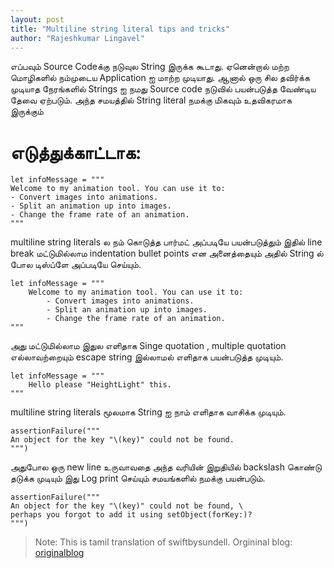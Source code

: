 ```yaml
---
layout: post
title: "Multiline string literal tips and tricks"
author: "Rajeshkumar Lingavel"
---
```



எப்பவும் Source  Codeக்கு நடுவுல String இருக்க கூடாது. ஏனென்றால் மற்ற மொழிகளில் நம்முடைய Application ஐ மாற்ற முடியாது. ஆனால் ஒரு சில தவிர்க்க முடியாத நேரங்களில்  Strings ஐ  நமது Source code நடுவில் பயன்படுத்த வேண்டிய தேவை ஏற்படும். அந்த சமயத்தில் String literal நமக்கு மிகவும் உதவிகரமாக இருக்கும்


# எடுத்துக்காட்டாக:
```
let infoMessage = """
Welcome to my animation tool. You can use it to:
- Convert images into animations.
- Split an animation up into images.
- Change the frame rate of an animation.
"""
```

multiline string literals ல நம் கொடுத்த பார்மட் அப்படியே பயன்படுத்தும் இதில் line break மட்டுமில்லாம indentation bullet points என அனைத்தையும் அதில் String ல்  போல டிஸ்ப்ளே அப்படியே செய்யும்.
```
let infoMessage = """
    Welcome to my animation tool. You can use it to:
        - Convert images into animations.
        - Split an animation up into images.
        - Change the frame rate of an animation.
"""
```

அது மட்டுமில்லாம இதுல எளிதாக Singe quotation , multiple quotation எல்லாவற்றையும் escape string  இல்லாமல் எளிதாக பயன்படுத்த முடியும்.

```
let infoMessage = """
    Hello please "HeightLight" this.
"""
```

multiline string literals மூலமாக String ஐ நாம் எளிதாக வாசிக்க முடியும்.

```
assertionFailure("""
An object for the key "\(key)" could not be found.
""")
```

அதுபோல ஒரு new line உருவாவதை அந்த வரியின் இறுதியில் backslash கொண்டு தடுக்க முடியும் இது Log print செய்யும் சமயங்களில் நமக்கு பயன்படும்.

```
assertionFailure("""
An object for the key "\(key)" could not be found, \
perhaps you forgot to add it using setObject(forKey:)?
""")
```


> Note: This is tamil translation of swiftbysundell.
>Orgininal blog: [originalblog](https://www.swiftbysundell.com/tips/multiline-string-literal-tips-and-tricks/)
 
